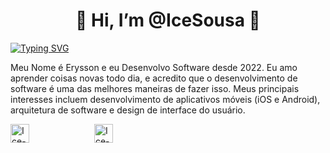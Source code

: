 <h1 align="center" >👋 Hi, I’m @IceSousa 👀</h1>

[![Typing SVG](https://readme-typing-svg.demolab.com?font=Fira+Code&pause=1000&width=435&lines=Mobile+Developer)](https://git.io/typing-svg)


Meu Nome é Erysson e eu Desenvolvo Software desde 2022. Eu amo aprender coisas novas todo dia, e acredito que o desenvolvimento de software é uma das melhores maneiras de fazer isso. Meus principais interesses incluem desenvolvimento de aplicativos móveis (iOS e Android), arquitetura de software e design de interface do usuário.



<div style="display: inline-block;">
  <img align="center" alt="Ice-Flutter" height="30" width="30" src="https://cdn.jsdelivr.net/gh/devicons/devicon/icons/flutter/flutter-original.svg" style="margin-right: 100px"/>
  <img align="center" alt="Ice-Dart" height="30" width="30" src="https://cdn.jsdelivr.net/gh/devicons/devicon/icons/dart/dart-original.svg" style="margin-right: 10px"/>
</div>

          
                 
